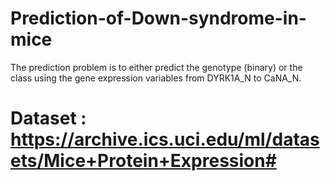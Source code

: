 # Prediction-of-Down-syndrome-in-mice

The prediction problem is to either predict the genotype (binary) or the class using the gene expression variables from DYRK1A_N to CaNA_N.

# Dataset : https://archive.ics.uci.edu/ml/datasets/Mice+Protein+Expression#

